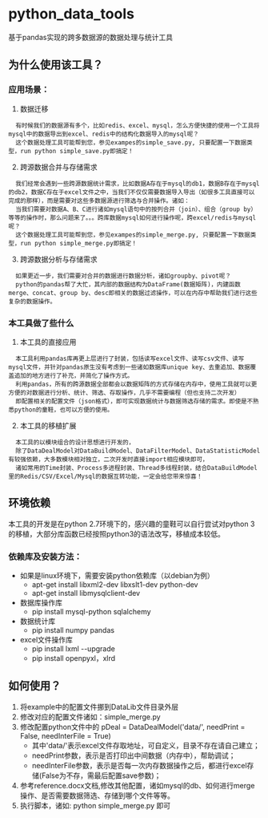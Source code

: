 # python_data_tools
基于pandas实现的跨多数据源的数据处理与统计工具

## 为什么使用该工具？
### 应用场景：
1. 数据迁移
```
  有时候我们的数据源有多个，比如redis、excel、mysql，怎么方便快捷的使用一个工具将mysql中的数据导出到excel、redis中的结构化数据导入的mysql呢？
  这个数据处理工具可能帮到您，参见exampes的simple_save.py, 只要配置一下数据类型，run python simple_save.py即搞定！
```

2. 跨源数据合并与存储需求
```
  我们经常会遇到一些跨源数据统计需求，比如数据A存在于mysql的db1，数据B存在于mysql的db2，数据C存在于excel文件之中，当我们不仅仅需要数据导入导出（如很多工具直接可以完成的那样），而是需要对这些多数据源进行筛选与合并操作。诸如：
  当我们需要对数据A、B、C进行诸如mysql语句中的按列合并（join）、组合（group by）等等的操作时，那么问题来了。。。跨库数据mysql如何进行操作呢，跨excel/redis与mysql呢？
  这个数据处理工具可能帮到您，参见exampes的simple_merge.py, 只要配置一下数据类型，run python simple_merge.py即搞定！
```

3. 跨源数据分析与存储需求
```
  如果更近一步，我们需要对合并的数据进行数据分析，诸如groupby、pivot呢？
  python的pandas帮了大忙，其内部的数据结构为DataFrame(数据矩阵)，内建函数merge、concat、group by、desc即相关的数据过滤操作，可以在内存中帮助我们进行这些复杂的数据操作。
```

### 本工具做了些什么
1. 本工具的直接应用
```
  本工具利用pandas库再更上层进行了封装，包括读写excel文件、读写csv文件、读写mysql文件，并针对pandas原生没有考虑到一些诸如数据库unique key、去重追加、数据覆盖追加的地方进行了补充，并简化了操作方式。
  利用pandas，所有的跨源数据全部都会以数据矩阵的方式存储在内存中，使用工具就可以更方便的对数据进行分析、统计、筛选、存取操作，几乎不需要编程（但也支持二次开发）
  即配置相关的配置文件（json格式），即可实现数据统计与数据筛选存储的需求。即使是不熟悉python的童鞋，也可以方便的使用。
```

2. 本工具的移植扩展
```
  本工具的以模块组合的设计思想进行开发的，
  除了DataDealModel对DataBuildModel、DataFilterModel、DataStatisticModel有较强依赖，大多数模块相对独立，二次开发时直接import相应模块即可，
  诸如常用的Time封装、Process多进程封装、Thread多线程封装，结合DataBuildModel里的Redis/CSV/Excel/Mysql的数据互转功能，一定会给您带来惊喜！
```

## 环境依赖
本工具的开发是在python 2.7环境下的，感兴趣的童鞋可以自行尝试对python 3的移植，大部分库函数已经按照python3的语法改写，移植成本较低。

### 依赖库及安装方法：
* 如果是linux环境下，需要安装python依赖库（以debian为例）
	+ apt-get install libxml2-dev libxslt1-dev python-dev
	+ apt-get install libmysqlclient-dev
* 数据库操作库
	+ pip install mysql-python sqlalchemy
* 数据统计库
	+ pip install numpy pandas
* excel文件操作库
	+ pip install lxml --upgrade
	+ pip install openpyxl，xlrd

## 如何使用？
1. 将example中的配置文件挪到DataLib文件目录外层
2. 修改对应的配置文件诸如：simple_merge.py
3. 修改配置python文件中的
	pDeal = DataDealModel('data/', needPrint = False, needInterFile = True)
 	- 其中'data/'表示excel文件存取地址，可自定义，目录不存在请自己建立；
	- needPrint参数，表示是否打印出中间数据（内存中），帮助调试；
	- needInterFile参数，表示是否每一次内存数据操作之后，都进行excel存储(False为不存，需最后配置save参数)；
4. 参考reference.docx文档,修改其他配置，诸如mysql的db、如何进行merge操作、是否需要数据筛选、存储到哪个文件等等。
5. 执行脚本，诸如: python simple_merge.py 即可
